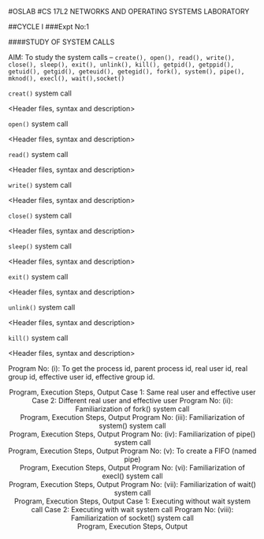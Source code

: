 #OSLAB
#CS 17L2 NETWORKS AND OPERATING SYSTEMS LABORATORY

##CYCLE I
###Expt No:1

####STUDY OF SYSTEM CALLS

AIM: To study the system calls – `create(), open(), read(), write(), close(), sleep(), exit(), unlink(), kill(), getpid(), getppid(), getuid(), getgid(), geteuid(), getegid(), fork(), system(), pipe(), mknod(), execl(), wait(),socket()`

`creat()` system call

\<Header files, syntax and description\>

`open()` system call

\<Header files, syntax and description\>

`read()` system call

\<Header files, syntax and description\>

`write()` system call

\<Header files, syntax and description\>

`close()` system call

\<Header files, syntax and description\>

`sleep()` system call

\<Header files, syntax and description\>

`exit()` system call

\<Header files, syntax and description\>

`unlink()` system call

\<Header files, syntax and description\>

`kill()` system call

\<Header files, syntax and description\>

Program No: (i): To get the process id, parent process id, real user id, real group id, effective user id, effective group id.
<Header files, syntax and description of getpid(), getppid(), getuid(), getgid(), geteuid(), getegid()>
Program, Execution Steps, Output
Case 1: Same real user and effective user
Case 2: Different real user and effective user
Program No: (ii): Familiarization of fork() system call
<Header files, syntax and description>
Program, Execution Steps, Output
Program No: (iii): Familiarization of system() system call
<Header files, syntax and description>
Program, Execution Steps, Output
Program No: (iv): Familiarization of pipe() system call
<Header files, syntax and description>
Program, Execution Steps, Output
Program No: (v): To create a FIFO (named pipe)
<Header files, syntax and description>
Program, Execution Steps, Output
Program No: (vi): Familiarization of execl() system call
<Header files, syntax and description>
Program, Execution Steps, Output
Program No: (vii): Familiarization of wait() system call
<Header files, syntax and description>
Program, Execution Steps, Output
Case 1: Executing without wait system call
Case 2: Executing with wait system call
Program No: (viii): Familiarization of socket() system call
<Header files, syntax and description>
Program, Execution Steps, Output
